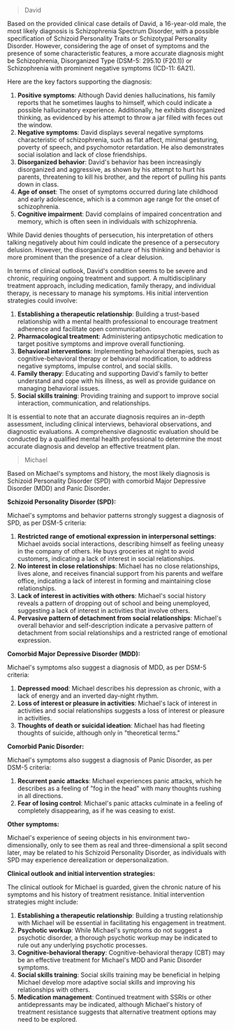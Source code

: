 > David

Based on the provided clinical case details of David, a 16-year-old male, the most likely diagnosis is Schizophrenia Spectrum Disorder, with a possible specification of Schizoid Personality Traits or Schizotypal Personality Disorder. However, considering the age of onset of symptoms and the presence of some characteristic features, a more accurate diagnosis might be Schizophrenia, Disorganized Type (DSM-5: 295.10 (F20.1)) or Schizophrenia with prominent negative symptoms (ICD-11: 6A21).

Here are the key factors supporting the diagnosis:

1. **Positive symptoms**: Although David denies hallucinations, his family reports that he sometimes laughs to himself, which could indicate a possible hallucinatory experience. Additionally, he exhibits disorganized thinking, as evidenced by his attempt to throw a jar filled with feces out the window.
2. **Negative symptoms**: David displays several negative symptoms characteristic of schizophrenia, such as flat affect, minimal gesturing, poverty of speech, and psychomotor retardation. He also demonstrates social isolation and lack of close friendships.
3. **Disorganized behavior**: David's behavior has been increasingly disorganized and aggressive, as shown by his attempt to hurt his parents, threatening to kill his brother, and the report of pulling his pants down in class.
4. **Age of onset**: The onset of symptoms occurred during late childhood and early adolescence, which is a common age range for the onset of schizophrenia.
5. **Cognitive impairment**: David complains of impaired concentration and memory, which is often seen in individuals with schizophrenia.

While David denies thoughts of persecution, his interpretation of others talking negatively about him could indicate the presence of a persecutory delusion. However, the disorganized nature of his thinking and behavior is more prominent than the presence of a clear delusion.

In terms of clinical outlook, David's condition seems to be severe and chronic, requiring ongoing treatment and support. A multidisciplinary treatment approach, including medication, family therapy, and individual therapy, is necessary to manage his symptoms. His initial intervention strategies could involve:

1. **Establishing a therapeutic relationship**: Building a trust-based relationship with a mental health professional to encourage treatment adherence and facilitate open communication.
2. **Pharmacological treatment**: Administering antipsychotic medication to target positive symptoms and improve overall functioning.
3. **Behavioral interventions**: Implementing behavioral therapies, such as cognitive-behavioral therapy or behavioral modification, to address negative symptoms, impulse control, and social skills.
4. **Family therapy**: Educating and supporting David's family to better understand and cope with his illness, as well as provide guidance on managing behavioral issues.
5. **Social skills training**: Providing training and support to improve social interaction, communication, and relationships.

It is essential to note that an accurate diagnosis requires an in-depth assessment, including clinical interviews, behavioral observations, and diagnostic evaluations. A comprehensive diagnostic evaluation should be conducted by a qualified mental health professional to determine the most accurate diagnosis and develop an effective treatment plan.


> Michael

Based on Michael's symptoms and history, the most likely diagnosis is Schizoid Personality Disorder (SPD) with comorbid Major Depressive Disorder (MDD) and Panic Disorder.

**Schizoid Personality Disorder (SPD):**

Michael's symptoms and behavior patterns strongly suggest a diagnosis of SPD, as per DSM-5 criteria:

1. **Restricted range of emotional expression in interpersonal settings**: Michael avoids social interactions, describing himself as feeling uneasy in the company of others. He buys groceries at night to avoid customers, indicating a lack of interest in social relationships.
2. **No interest in close relationships**: Michael has no close relationships, lives alone, and receives financial support from his parents and welfare office, indicating a lack of interest in forming and maintaining close relationships.
3. **Lack of interest in activities with others**: Michael's social history reveals a pattern of dropping out of school and being unemployed, suggesting a lack of interest in activities that involve others.
4. **Pervasive pattern of detachment from social relationships**: Michael's overall behavior and self-description indicate a pervasive pattern of detachment from social relationships and a restricted range of emotional expression.

**Comorbid Major Depressive Disorder (MDD):**

Michael's symptoms also suggest a diagnosis of MDD, as per DSM-5 criteria:

1. **Depressed mood**: Michael describes his depression as chronic, with a lack of energy and an inverted day-night rhythm.
2. **Loss of interest or pleasure in activities**: Michael's lack of interest in activities and social relationships suggests a loss of interest or pleasure in activities.
3. **Thoughts of death or suicidal ideation**: Michael has had fleeting thoughts of suicide, although only in "theoretical terms."

**Comorbid Panic Disorder:**

Michael's symptoms also suggest a diagnosis of Panic Disorder, as per DSM-5 criteria:

1. **Recurrent panic attacks**: Michael experiences panic attacks, which he describes as a feeling of "fog in the head" with many thoughts rushing in all directions.
2. **Fear of losing control**: Michael's panic attacks culminate in a feeling of completely disappearing, as if he was ceasing to exist.

**Other symptoms:**

Michael's experience of seeing objects in his environment two-dimensionally, only to see them as real and three-dimensional a split second later, may be related to his Schizoid Personality Disorder, as individuals with SPD may experience derealization or depersonalization.

**Clinical outlook and initial intervention strategies:**

The clinical outlook for Michael is guarded, given the chronic nature of his symptoms and his history of treatment resistance. Initial intervention strategies might include:

1. **Establishing a therapeutic relationship**: Building a trusting relationship with Michael will be essential in facilitating his engagement in treatment.
2. **Psychotic workup**: While Michael's symptoms do not suggest a psychotic disorder, a thorough psychotic workup may be indicated to rule out any underlying psychotic processes.
3. **Cognitive-behavioral therapy**: Cognitive-behavioral therapy (CBT) may be an effective treatment for Michael's MDD and Panic Disorder symptoms.
4. **Social skills training**: Social skills training may be beneficial in helping Michael develop more adaptive social skills and improving his relationships with others.
5. **Medication management**: Continued treatment with SSRIs or other antidepressants may be indicated, although Michael's history of treatment resistance suggests that alternative treatment options may need to be explored.
